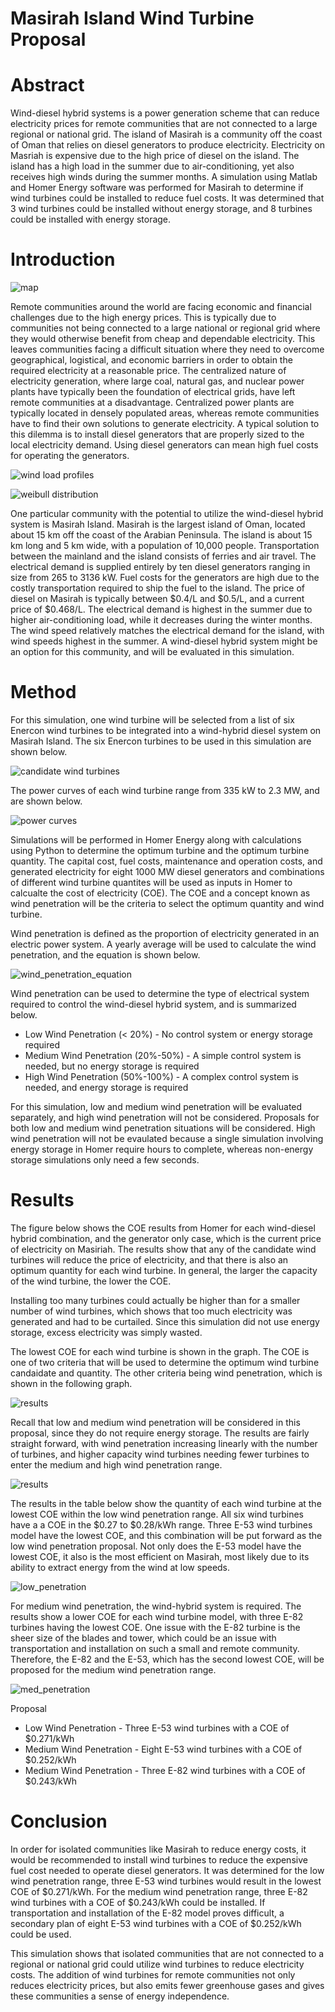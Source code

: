 # Masirah Island Wind Turbine Proposal

# Abstract

Wind-diesel hybrid systems is a power generation scheme that can reduce electricity prices for remote communities that are not connected to a large regional or national grid.  The island of Masirah is a community off the coast of Oman that relies on diesel generators to produce electricity.  Electricity on Masriah is expensive due to the high price of diesel on the island.  The island has a high load in the summer due to air-conditioning, yet also receives high winds during the summer months.  A simulation using Matlab and Homer Energy software was performed for Masirah to determine if wind turbines could be installed to reduce fuel costs.  It was determined that 3 wind turbines could be installed without energy storage, and 8 turbines could be installed with energy storage.  

# Introduction

![map](/png/Figure_7.png)

Remote communities around the world are facing economic and financial challenges due to the high energy prices.  This is typically due to communities not being connected to a large national or regional grid where they would otherwise benefit from cheap and dependable electricity.  This leaves communities facing a difficult situation where they need to overcome geographical, logistical, and economic barriers in order to obtain the required electricity at a reasonable price.  The centralized nature of electricity generation, where large coal, natural gas, and nuclear power plants have typically been the foundation of electrical grids, have left remote communities at a disadvantage.  Centralized power plants are typically located in densely populated areas, whereas remote communities have to find their own solutions to generate electricity.  A typical solution to this dilemma is to install diesel generators that are properly sized to the local electricity demand.  Using diesel generators can mean high fuel costs for operating the generators.  

![wind load profiles](/png/Figure_1.png)

![weibull distribution](/png/Figure_2.png)

One particular community with the potential to utilize the wind-diesel hybrid system is Masirah Island.  Masirah is the largest island of Oman, located about 15 km off the coast of the Arabian Peninsula.  The island is about 15 km long and 5 km wide, with a population of 10,000 people.  Transportation between the mainland and the island consists of ferries and air travel.  The electrical demand is supplied entirely by ten diesel generators ranging in size from 265 to 3136 kW.  Fuel costs for the generators are high due to the costly transportation required to ship the fuel to the island.  The price of diesel on Masirah is typically between $0.4/L and $0.5/L, and a current price of $0.468/L. The electrical demand is highest in the summer due to higher air-conditioning load, while it decreases during the winter months.  The wind speed relatively matches the electrical demand for the island, with wind speeds highest in the summer.  A wind-diesel hybrid system might be an option for this community, and will be evaluated in this simulation.

# Method

For this simulation, one wind turbine will be selected from a list of six Enercon wind turbines to be integrated into a wind-hybrid diesel system on Masirah Island.  The six Enercon turbines to be used in this simulation are shown below.

![candidate wind turbines](/png/Figure_9.png)

The power curves of each wind turbine range from 335 kW to 2.3 MW, and are shown below.

![power curves](/png/Figure_16.png)

Simulations will be performed in Homer Energy along with calculations using Python to determine the optimum turbine and the optimum turbine quantity.  The capital cost, fuel costs, maintenance and operation costs, and generated electricity for eight 1000 MW diesel generators and combinations of different wind turbine quantites will be used as inputs in Homer to calcualte the cost of electricity (COE).  The COE and a concept known as wind penetration will be the criteria to select the optimum quantity and wind turbine.

Wind penetration is defined as the proportion of electricity generated in an electric power system.  A yearly average will be used to calculate the wind penetration, and the equation is shown below.

![wind_penetration_equation](/png/Figure_21.png)

Wind penetration can be used to determine the type of electrical system required to control the wind-diesel hybrid system, and is summarized below.

* Low Wind Penetration (< 20%) - No control system or energy storage required
* Medium Wind Penetration (20%-50%) - A simple control system is needed, but no energy storage is required
* High Wind Penetration (50%-100%) - A complex control system is needed, and energy storage is required

For this simulation, low and medium wind penetration will be evaluated separately, and high wind penetration will not be considered.  Proposals for both low and medium wind penetration situations will be considered.  High wind penetration will not be evaulated because a single simulation involving energy storage in Homer require hours to complete, whereas non-energy storage simulations only need a few seconds.

# Results

The figure below shows the COE results from Homer for each wind-diesel hybrid combination, and the generator only case, which is the current price of electricity on Masiriah.  The results show that any of the candidate wind turbines will reduce the price of electricity, and that there is also an optimum quantity for each wind turbine.  In general, the larger the capacity of the wind turbine, the lower the COE.  

Installing too many turbines could actually be higher than for a smaller number of wind turbines, which shows that too much electricity was generated and had to be curtailed.  Since this simulation did not use energy storage, excess electricity was simply wasted.

The lowest COE for each wind turbine is shown in the graph.  The COE is one of two criteria that will be used to determine the optimum wind turbine candaidate and quantity.  The other criteria being wind penetration, which is shown in the following graph.

![results](/png/Figure_17.png)

Recall that low and medium wind penetration will be considered in this proposal, since they do not require energy storage.  The results are fairly straight forward, with wind penetration increasing linearly with the number of turbines, and higher capacity wind turbines needing fewer turbines to enter the medium and high wind penetration range.  

![results](/png/Figure_18.png)

The results in the table below show the quantity of each wind turbine at the lowest COE within the low wind penetration range.  All six wind turbines have a a COE in the $0.27 to $0.28/kWh range.  Three E-53 wind turbines model have the lowest COE, and this combination will be put forward as the low wind penetration proposal.  Not only does the E-53 model have the lowest COE, it also is the most efficient on Masirah, most likely due to its ability to extract energy from the wind at low speeds.

![low_penetration](/png/Figure_19.png)

For medium wind penetration, the wind-hybrid system is required.  The results show a lower COE for each wind turbine model, with three E-82 turbines having the lowest COE.  One issue with the E-82 turbine is the sheer size of the blades and tower, which could be an issue with transportation and installation on such a small and remote community.  Therefore, the E-82 and the E-53, which has the second lowest COE, will be proposed for the medium wind penetration range.

![med_penetration](/png/Figure_20.png)

Proposal

* Low Wind Penetration - Three E-53 wind turbines with a COE of $0.271/kWh
* Medium Wind Penetration - Eight E-53 wind turbines with a COE of $0.252/kWh
* Medium Wind Penetration - Three E-82 wind turbines with a COE of $0.243/kWh

# Conclusion

In order for isolated communities like Masirah to reduce energy costs, it would be recommended to install wind turbines to reduce the expensive fuel cost needed to operate diesel generators.  It was determined for the low wind penetration range, three E-53 wind turbines would result in the lowest COE of $0.271/kWh.  For the medium wind penetration range, three E-82 wind turbines with a COE of $0.243/kWh could be installed.  If transportation and installation of the E-82 model proves difficult, a secondary plan of eight E-53 wind turbines with a COE of $0.252/kWh could be used.

This simulation shows that isolated communities that are not connected to a regional or national grid could utilize wind turbines to reduce electricity costs.  The addition of wind turbines for remote communities not only reduces electricity prices, but also emits fewer greenhouse gases and gives these communities a sense of energy independence.
